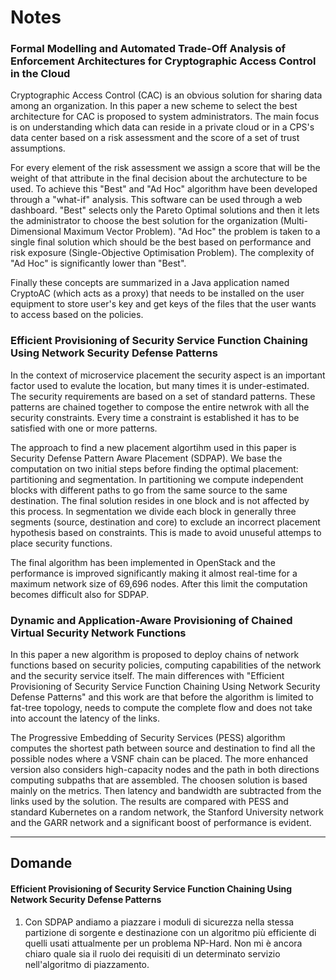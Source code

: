 # Notes

### Formal Modelling and Automated Trade-Off Analysis of Enforcement Architectures for Cryptographic Access Control in the Cloud
Cryptographic Access Control (CAC) is an obvious solution for sharing data among an organization. In this paper a new scheme to select the best architecture for CAC is proposed to system administrators. The main focus is on understanding which data can reside in a private cloud or in a CPS's data center based on a risk assessment and the score of a set of trust assumptions.

For every element of the risk assessment we assign a score that will be the weight of that attribute in the final decision about the archutecture to be used. To achieve this "Best" and "Ad Hoc" algorithm have been developed through a "what-if" analysis. This software can be used through a web dashboard. "Best" selects only the Pareto Optimal solutions and then it lets the administrator to choose the best solution for the organization (Multi-Dimensional Maximum Vector Problem). "Ad Hoc" the problem is taken to a single final solution which should be the best based on performance and risk exposure (Single-Objective Optimisation Problem). The complexity of "Ad Hoc" is significantly lower than "Best".

Finally these concepts are summarized in a Java application named CryptoAC (which acts as a proxy) that needs to be installed on the user equipment to store user's key and get keys of the files that the user wants to access based on the policies.

### Efficient Provisioning of Security Service Function Chaining Using Network Security Defense Patterns
In the context of microservice placement the security aspect is an important factor used to evalute the location, but many times it is under-estimated. The security requirements are based on a set of standard patterns. These patterns are chained together to compose the entire netwrok with all the security constraints. Every time a constraint is established it has to be satisfied with one or more patterns.

The approach to find a new placement algortihm used in this paper is Security Defense Pattern Aware Placement (SDPAP). We base the computation on two initial steps before finding the optimal placement: partitioning and segmentation. In partitioning we compute independent blocks with different paths to go from the same source to the same destination. The final solution resides in one block and is not affected by this process. In segmentation we divide each block in generally three segments (source, destination and core) to exclude an incorrect placement hypothesis based on constraints. This is made to avoid unuseful attemps to place security functions.

The final algorithm has been implemented in OpenStack and the performance is improved significantly making it almost real-time for a maximum network size of 69,696 nodes. After this limit the computation becomes difficult also for SDPAP.

### Dynamic and Application-Aware Provisioning of Chained Virtual Security Network Functions
In this paper a new algorithm is proposed to deploy chains of network functions based on security policies, computing capabilities of the network and the security service itself. The main differences with "Efficient Provisioning of Security Service Function Chaining Using Network Security Defense Patterns" and this work are that before the algorithm is limited to fat-tree topology, needs to compute the complete flow and does not take into account the latency of the links.

The Progressive Embedding of Security Services (PESS) algorithm computes the shortest path between source and destination to find all the possible nodes where a VSNF chain can be placed. The more enhanced version also considers high-capacity nodes and the path in both directions computing subpaths that are assembled. The choosen solution is based mainly on the metrics. Then latency and bandwidth are subtracted from the links used by the solution. The results are compared with PESS and standard Kubernetes on a random network, the Stanford University network and the GARR network and a significant boost of performance is evident.

---
## Domande

#### Efficient Provisioning of Security Service Function Chaining Using Network Security Defense Patterns
1. Con SDPAP andiamo a piazzare i moduli di sicurezza nella stessa partizione di sorgente e destinazione con un algoritmo più efficiente di quelli usati attualmente per un problema NP-Hard. Non mi è ancora chiaro quale sia il ruolo dei requisiti di un determinato servizio nell'algoritmo di piazzamento.
